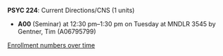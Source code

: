 **PSYC 224**: Current Directions/CNS (1 units)

- **A00** (Seminar) at 12:30 pm–1:30 pm on Tuesday at MNDLR 3545 by Gentner, Tim (A06795799)

[Enrollment numbers over time](./PSYC224.tsv)

